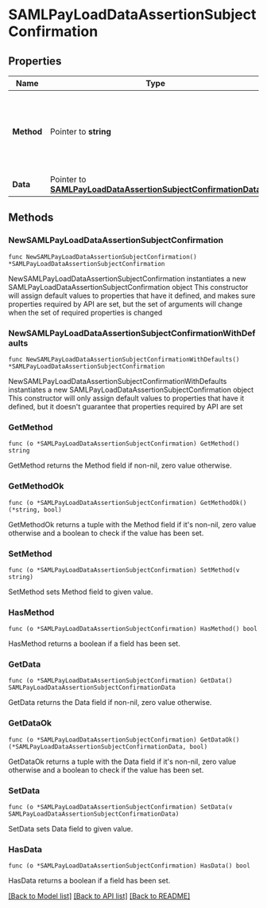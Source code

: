 # SAMLPayLoadDataAssertionSubjectConfirmation

## Properties

Name | Type | Description | Notes
------------ | ------------- | ------------- | -------------
**Method** | Pointer to **string** | Used to indicate how the authorization server confirmed the SAML assertion | [optional] 
**Data** | Pointer to [**SAMLPayLoadDataAssertionSubjectConfirmationData**](SAMLPayLoadDataAssertionSubjectConfirmationData.md) |  | [optional] 

## Methods

### NewSAMLPayLoadDataAssertionSubjectConfirmation

`func NewSAMLPayLoadDataAssertionSubjectConfirmation() *SAMLPayLoadDataAssertionSubjectConfirmation`

NewSAMLPayLoadDataAssertionSubjectConfirmation instantiates a new SAMLPayLoadDataAssertionSubjectConfirmation object
This constructor will assign default values to properties that have it defined,
and makes sure properties required by API are set, but the set of arguments
will change when the set of required properties is changed

### NewSAMLPayLoadDataAssertionSubjectConfirmationWithDefaults

`func NewSAMLPayLoadDataAssertionSubjectConfirmationWithDefaults() *SAMLPayLoadDataAssertionSubjectConfirmation`

NewSAMLPayLoadDataAssertionSubjectConfirmationWithDefaults instantiates a new SAMLPayLoadDataAssertionSubjectConfirmation object
This constructor will only assign default values to properties that have it defined,
but it doesn't guarantee that properties required by API are set

### GetMethod

`func (o *SAMLPayLoadDataAssertionSubjectConfirmation) GetMethod() string`

GetMethod returns the Method field if non-nil, zero value otherwise.

### GetMethodOk

`func (o *SAMLPayLoadDataAssertionSubjectConfirmation) GetMethodOk() (*string, bool)`

GetMethodOk returns a tuple with the Method field if it's non-nil, zero value otherwise
and a boolean to check if the value has been set.

### SetMethod

`func (o *SAMLPayLoadDataAssertionSubjectConfirmation) SetMethod(v string)`

SetMethod sets Method field to given value.

### HasMethod

`func (o *SAMLPayLoadDataAssertionSubjectConfirmation) HasMethod() bool`

HasMethod returns a boolean if a field has been set.

### GetData

`func (o *SAMLPayLoadDataAssertionSubjectConfirmation) GetData() SAMLPayLoadDataAssertionSubjectConfirmationData`

GetData returns the Data field if non-nil, zero value otherwise.

### GetDataOk

`func (o *SAMLPayLoadDataAssertionSubjectConfirmation) GetDataOk() (*SAMLPayLoadDataAssertionSubjectConfirmationData, bool)`

GetDataOk returns a tuple with the Data field if it's non-nil, zero value otherwise
and a boolean to check if the value has been set.

### SetData

`func (o *SAMLPayLoadDataAssertionSubjectConfirmation) SetData(v SAMLPayLoadDataAssertionSubjectConfirmationData)`

SetData sets Data field to given value.

### HasData

`func (o *SAMLPayLoadDataAssertionSubjectConfirmation) HasData() bool`

HasData returns a boolean if a field has been set.


[[Back to Model list]](../README.md#documentation-for-models) [[Back to API list]](../README.md#documentation-for-api-endpoints) [[Back to README]](../README.md)


